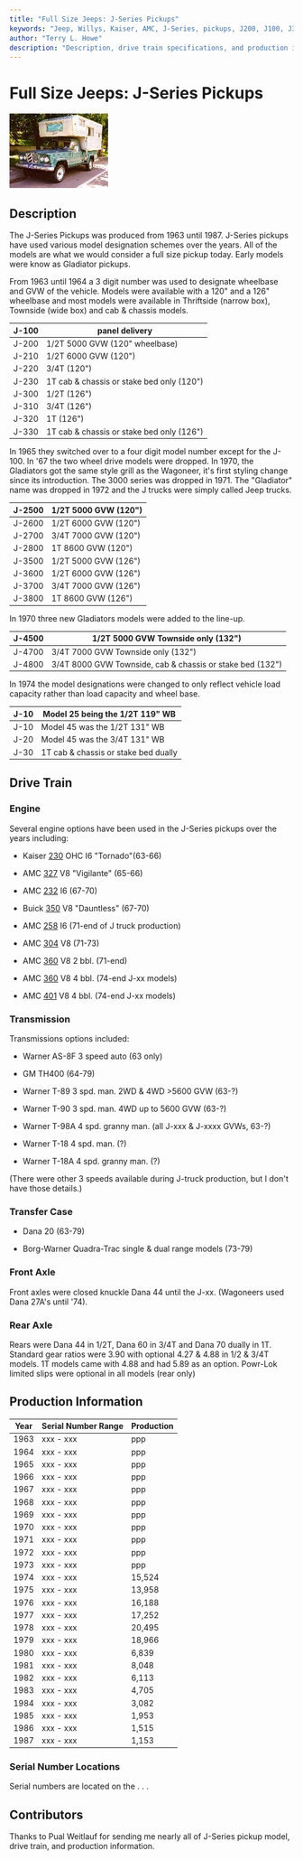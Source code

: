 ```yaml
---
title: "Full Size Jeeps: J-Series Pickups"
keywords: "Jeep, Willys, Kaiser, AMC, J-Series, pickups, J200, J100, J300, J4000"
author: "Terry L. Howe"
description: "Description, drive train specifications, and production information for the Jeep J-series pickups"
---
```


# Full Size Jeeps: J-Series Pickups

[![J-200 Pickup](/images/j200t.jpg)](/images/j200.jpg)

## Description

The J-Series Pickups was produced from 1963 until 1987.
J-Series pickups have used various model designation schemes over
the years.  All of the models are what we would consider a full
size pickup today.  Early models were know as Gladiator pickups.

From 1963 until 1964 a 3 digit number was used to designate
wheelbase and GVW of the vehicle.  Models were available
with a 120" and a 126" wheelbase and most models were
available in Thriftside (narrow box), Townside (wide box)
and cab & chassis models.

| J-100 | panel delivery |
| --- | --- |
| J-200 | 1/2T 5000 GVW (120" wheelbase) |
| J-210 | 1/2T 6000 GVW (120") |
| J-220 | 3/4T (120") |
| J-230 | 1T cab & chassis or stake bed only (120") |
| J-300 | 1/2T (126") |
| J-310 | 3/4T (126") |
| J-320 | 1T (126") |
| J-330 | 1T cab & chassis or stake bed only (126") |

In 1965 they switched over to a four digit model number except
for the J-100.  In '67 the two wheel drive models were dropped.
In 1970, the Gladiators got the same style grill as the Wagoneer,
it's first styling change since its introduction.  The 3000 series
was dropped in 1971.  The "Gladiator" name was dropped in 1972 and
the J trucks were simply called Jeep trucks.

| J-2500 | 1/2T 5000 GVW (120") |
| --- | --- |
| J-2600 | 1/2T 6000 GVW (120") |
| J-2700 | 3/4T 7000 GVW (120") |
| J-2800 | 1T 8600 GVW (120") |
| J-3500 | 1/2T 5000 GVW (126") |
| J-3600 | 1/2T 6000 GVW (126") |
| J-3700 | 3/4T 7000 GVW (126") |
| J-3800 | 1T 8600 GVW (126") |

In 1970 three new Gladiators models were added to the line-up.

| J-4500 | 1/2T 5000 GVW Townside only (132") |
| --- | --- |
| J-4700 | 3/4T 7000 GVW Townside only (132") |
| J-4800 | 3/4T 8000 GVW Townside, cab & chassis or stake bed (132") |

In 1974 the model designations were changed to only reflect
vehicle load capacity rather than load capacity and wheel base.

| J-10 | Model 25 being the 1/2T 119" WB |
| --- | --- |
| J-10 | Model 45 was the 1/2T 131" WB |
| J-20 | Model 45 was the 3/4T 131" WB |
| J-30 | 1T cab & chassis or stake bed dually |

## Drive Train

### Engine

Several engine options have been used in the J-Series pickups over
the years including:

- Kaiser [230](/engine/tornado230.html) OHC I6 "Tornado"(63-66)

- AMC [327](/engine/amc327.html) V8 "Vigilante" (65-66)

- AMC [232](/engine/amc232.html) I6 (67-70)

- Buick [350](/engine/dauntless350.html) V8 "Dauntless" (67-70)

- AMC [258](/engine/amc258.html) I6 (71-end of J truck production)

- AMC [304](/engine/amc304.html) V8 (71-73)

- AMC [360](/engine/amc360.html) V8 2 bbl. (71-end)
- AMC [360](/engine/amc360.html) V8 4 bbl. (74-end J-xx models)

- AMC [401](/engine/amc401.html) V8 4 bbl. (74-end J-xx models)

### Transmission

Transmissions options included:

- Warner AS-8F 3 speed auto (63 only)

- GM TH400 (64-79)

- Warner T-89 3 spd. man. 2WD & 4WD >5600 GVW (63-?)

- Warner T-90 3 spd. man. 4WD up to 5600 GVW (63-?)

- Warner T-98A 4 spd. granny man. (all J-xxx & J-xxxx GVWs, 63-?)

- Warner T-18 4 spd. man. (?)

- Warner T-18A 4 spd. granny man. (?)

(There were other 3 speeds available during J-truck production, but I
don't have those details.)

### Transfer Case

- Dana 20 (63-79)

- Borg-Warner Quadra-Trac single & dual range models (73-79) 

### Front Axle

Front axles were closed knuckle Dana 44 until the J-xx.  (Wagoneers used
Dana 27A's until '74).

### Rear Axle

Rears were Dana 44 in 1/2T, Dana 60 in 3/4T and
Dana 70 dually in 1T.  Standard gear ratios were 3.90 with optional 4.27
& 4.88 in 1/2 & 3/4T models.  1T models came with 4.88 and had 5.89 as
an option.  Powr-Lok limited slips were optional in all models (rear
only)

## Production Information

| Year | Serial Number Range | Production |
| --- | --- | --- |
| 1963 | xxx - xxx | ppp |
| 1964 | xxx - xxx | ppp |
| 1965 | xxx - xxx | ppp |
| 1966 | xxx - xxx | ppp |
| 1967 | xxx - xxx | ppp |
| 1968 | xxx - xxx | ppp |
| 1969 | xxx - xxx | ppp |
| 1970 | xxx - xxx | ppp |
| 1971 | xxx - xxx | ppp |
| 1972 | xxx - xxx | ppp |
| 1973 | xxx - xxx | ppp |
| 1974 | xxx - xxx | 15,524 |
| 1975 | xxx - xxx | 13,958 |
| 1976 | xxx - xxx | 16,188 |
| 1977 | xxx - xxx | 17,252 |
| 1978 | xxx - xxx | 20,495 |
| 1979 | xxx - xxx | 18,966 |
| 1980 | xxx - xxx | 6,839 |
| 1981 | xxx - xxx | 8,048 |
| 1982 | xxx - xxx | 6,113 |
| 1983 | xxx - xxx | 4,705 |
| 1984 | xxx - xxx | 3,082 |
| 1985 | xxx - xxx | 1,953 |
| 1986 | xxx - xxx | 1,515 |
| 1987 | xxx - xxx | 1,153 |

### Serial Number Locations

Serial numbers are located on the . . .

## Contributors

Thanks to Pual Weitlauf for sending me nearly all of J-Series pickup
model, drive train, and production information.
